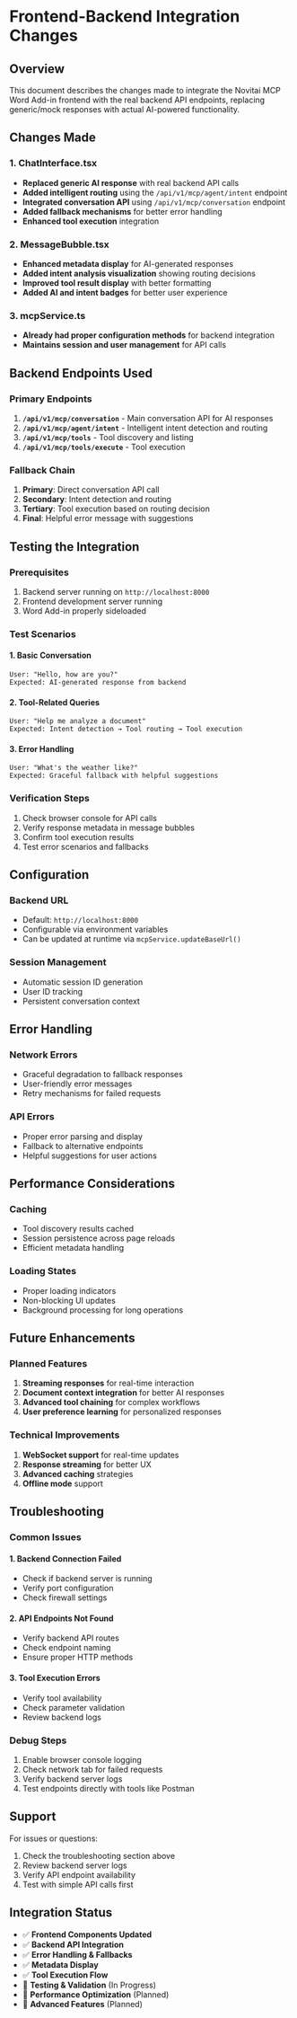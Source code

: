 # Frontend-Backend Integration Changes

## Overview
This document describes the changes made to integrate the Novitai MCP Word Add-in frontend with the real backend API endpoints, replacing generic/mock responses with actual AI-powered functionality.

## Changes Made

### 1. ChatInterface.tsx
- **Replaced generic AI response** with real backend API calls
- **Added intelligent routing** using the `/api/v1/mcp/agent/intent` endpoint
- **Integrated conversation API** using `/api/v1/mcp/conversation` endpoint
- **Added fallback mechanisms** for better error handling
- **Enhanced tool execution** integration

### 2. MessageBubble.tsx
- **Enhanced metadata display** for AI-generated responses
- **Added intent analysis visualization** showing routing decisions
- **Improved tool result display** with better formatting
- **Added AI and intent badges** for better user experience

### 3. mcpService.ts
- **Already had proper configuration methods** for backend integration
- **Maintains session and user management** for API calls

## Backend Endpoints Used

### Primary Endpoints
1. **`/api/v1/mcp/conversation`** - Main conversation API for AI responses
2. **`/api/v1/mcp/agent/intent`** - Intelligent intent detection and routing
3. **`/api/v1/mcp/tools`** - Tool discovery and listing
4. **`/api/v1/mcp/tools/execute`** - Tool execution

### Fallback Chain
1. **Primary**: Direct conversation API call
2. **Secondary**: Intent detection and routing
3. **Tertiary**: Tool execution based on routing decision
4. **Final**: Helpful error message with suggestions

## Testing the Integration

### Prerequisites
1. Backend server running on `http://localhost:8000`
2. Frontend development server running
3. Word Add-in properly sideloaded

### Test Scenarios

#### 1. Basic Conversation
```
User: "Hello, how are you?"
Expected: AI-generated response from backend
```

#### 2. Tool-Related Queries
```
User: "Help me analyze a document"
Expected: Intent detection → Tool routing → Tool execution
```

#### 3. Error Handling
```
User: "What's the weather like?"
Expected: Graceful fallback with helpful suggestions
```

### Verification Steps
1. Check browser console for API calls
2. Verify response metadata in message bubbles
3. Confirm tool execution results
4. Test error scenarios and fallbacks

## Configuration

### Backend URL
- Default: `http://localhost:8000`
- Configurable via environment variables
- Can be updated at runtime via `mcpService.updateBaseUrl()`

### Session Management
- Automatic session ID generation
- User ID tracking
- Persistent conversation context

## Error Handling

### Network Errors
- Graceful degradation to fallback responses
- User-friendly error messages
- Retry mechanisms for failed requests

### API Errors
- Proper error parsing and display
- Fallback to alternative endpoints
- Helpful suggestions for user actions

## Performance Considerations

### Caching
- Tool discovery results cached
- Session persistence across page reloads
- Efficient metadata handling

### Loading States
- Proper loading indicators
- Non-blocking UI updates
- Background processing for long operations

## Future Enhancements

### Planned Features
1. **Streaming responses** for real-time interaction
2. **Document context integration** for better AI responses
3. **Advanced tool chaining** for complex workflows
4. **User preference learning** for personalized responses

### Technical Improvements
1. **WebSocket support** for real-time updates
2. **Response streaming** for better UX
3. **Advanced caching** strategies
4. **Offline mode** support

## Troubleshooting

### Common Issues

#### 1. Backend Connection Failed
- Check if backend server is running
- Verify port configuration
- Check firewall settings

#### 2. API Endpoints Not Found
- Verify backend API routes
- Check endpoint naming
- Ensure proper HTTP methods

#### 3. Tool Execution Errors
- Verify tool availability
- Check parameter validation
- Review backend logs

### Debug Steps
1. Enable browser console logging
2. Check network tab for failed requests
3. Verify backend server logs
4. Test endpoints directly with tools like Postman

## Support

For issues or questions:
1. Check the troubleshooting section above
2. Review backend server logs
3. Verify API endpoint availability
4. Test with simple API calls first

## Integration Status

- ✅ **Frontend Components Updated**
- ✅ **Backend API Integration**
- ✅ **Error Handling & Fallbacks**
- ✅ **Metadata Display**
- ✅ **Tool Execution Flow**
- 🔄 **Testing & Validation** (In Progress)
- 🔄 **Performance Optimization** (Planned)
- 🔄 **Advanced Features** (Planned)
